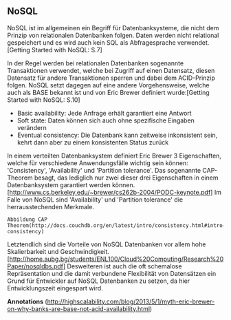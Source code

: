## NoSQL

NoSQL ist im allgemeinen ein Begriff für Datenbanksysteme, die nicht dem Prinzip von relationalen Datenbanken folgen. Daten werden nicht relational gespeichert und es wird auch kein SQL als Abfragesprache verwendet.[Getting Started with NoSQL: S.7]

In der Regel werden bei relationalen Datenbanken sogenannte Transaktionen verwendet, welche bei Zugriff auf einen Datensatz, diesen Datensatz für andere Transaktionen sperren und dabei dem ACID-Prinzip folgen. NoSQL setzt dagegen auf eine andere Vorgehensweise, welche auch als BASE bekannt ist und von Eric Brewer definiert wurde:[Getting Started with NoSQL: S.10]

- Basic availability: Jede Anfrage erhält garantiert eine Antwort
- Soft state: Daten können sich auch ohne spezifische Eingaben verändern
- Eventual consistency: Die Datenbank kann zeitweise inkonsistent sein, kehrt dann aber zu einem konsistenten Status zurück

In einem verteilten Datenbanksystem definiert Eric Brewer 3 Eigenschaften, welche für verschiedene Anwendungsfälle wichtig sein können: 'Consistency', 'Availability' und 'Partition tolerance'. Das sogenannte CAP-Theorem besagt, das lediglich nur zwei dieser drei Eigenschaften in einem Datenbanksystem garantiert werden können.[http://www.cs.berkeley.edu/~brewer/cs262b-2004/PODC-keynote.pdf] Im Falle von NoSQL sind 'Availability' und 'Partition tolerance' die herrausstechenden Merkmale.

    Abbildung CAP Theorem(http://docs.couchdb.org/en/latest/intro/consistency.html#intro-consistency)

Letztendlich sind die Vorteile von NoSQL Datenbanken vor allem hohe Skalierbarkeit und Geschwindigkeit.[http://home.aubg.bg/students/ENL100/Cloud%20Computing/Research%20Paper/nosqldbs.pdf] Desweiteren ist auch die oft schemalose Repräsentation und die damit verbundene Flexibilität von Datensätzen ein Grund für Entwickler auf NoSQL Datenbanken zu setzen, da hier Entwicklungszeit eingespart wird.

**Annotations**
(http://highscalability.com/blog/2013/5/1/myth-eric-brewer-on-why-banks-are-base-not-acid-availability.html)
